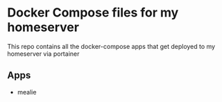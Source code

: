 # Docker Compose files for my homeserver

This repo contains all the docker-compose apps that get deployed to my homeserver via portainer

## Apps
- mealie
